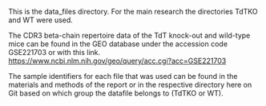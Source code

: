 This is the data_files directory. For the main research the directories TdTKO and WT were used.

The CDR3 beta-chain repertoire data of the TdT knock-out and wild-type mice can be found in the GEO database under the accession code GSE221703 or with this link.
https://www.ncbi.nlm.nih.gov/geo/query/acc.cgi?acc=GSE221703

The sample identifiers for each file that was used can be found in the materials and methods of the report or in the respective directory here on Git based on which group the datafile belongs to (TdTKO or WT).
